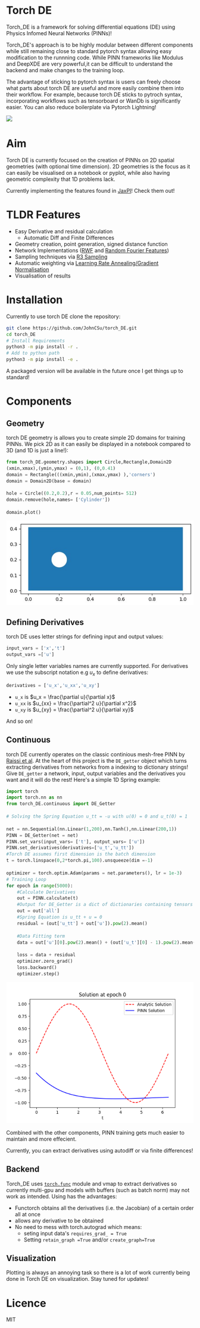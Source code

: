 # Torch DE

Torch_DE is a framework for solving differential equations (DE) using Physics Infomed Neural Networks (PINNs)! 

Torch_DE's approach is to be highly modular between different components while still remaining close to standard pytorch syntax allowing easy modification to the runnning code. While PINN frameworks like Modulus and DeepXDE are very powerful,it can be difficult to understand the backend and make changes to the training loop.

The advantage of sticking to pytorch syntax is users can freely choose what parts about torch DE are useful and more easily combine them into their workflow. For example, because torch DE sticks to pytroch syntax, incorporating workflows such as tensorboard or WanDb is significantly easier. You can also reduce boilerplate via Pytorch Lightning!

<img src="imgs/u_and_v.gif"/>

# Aim
Torch DE is currently focused on the creation of PINNs on 2D spatial geometries (with optional time dimension). 2D geometries is the focus as it can easily be visualised on a notebook or pyplot, while also having geometric complexity that 1D problems lack.  

Currently implementing the features found in [JaxPI](https://github.com/PredictiveIntelligenceLab/jaxpi)! Check them out!

# TLDR Features
- Easy Derivative and residual calculation
    - Automatic Diff and Finite Differences
- Geometry creation, point generation, signed distance function
- Network Implementations ([RWF](https://arxiv.org/abs/2210.01274) and [Random Fourier Features](https://arxiv.org/abs/2006.10739))
- Sampling techniques via [R3 Sampling](https://arxiv.org/abs/2207.02338)
- Automatic weighting via [Learning Rate Annealing/Gradient Normalisation](https://epubs.siam.org/doi/10.1137/20M1318043) 
- Visualisation of results

# Installation
Currently to use torch DE clone the repository:

```bash
git clone https://github.com/JohnCSu/torch_DE.git
cd torch_DE
# Install Requirements
python3 -m pip install -r .
# Add to python path
python3 -m pip install -e .
```

A packaged version will be available in the future once I get things up to standard!

# Components
## Geometry
torch DE geometry is allows you to create simple 2D domains for training PINNs. We pick 2D as it can easily be displayed in a notebook compared to 3D (and 1D is just a line!):

```python
from torch_DE.geometry.shapes import Circle,Rectangle,Domain2D
(xmin,xmax),(ymin,ymax) = (0,1), (0,0.41)
domain = Rectangle(((xmin,ymin),(xmax,ymax) ),'corners')
domain = Domain2D(base = domain)

hole = Circle((0.2,0.2),r = 0.05,num_points= 512)
domain.remove(hole,names= ['Cylinder'])

domain.plot()
```

<img src="imgs/Cylinder_Plot.jpg"/>

## Defining Derivatives
torch DE uses letter strings for defining input and output values:
```python
input_vars = ['x','t']
output_vars =['u']
```
Only single letter variables names are currently supported. For derivatives we use the subscript notation e.g $u_x$ to define derivatives:
```python
derivatives = ['u_x','u_xx','u_xy']
```
- `u_x` is $u_x = \frac{\partial u}{\partial x}$
- `u_xx` is $u_{xx} = \frac{\partial^2 u}{\partial x^2}$
- `u_xy` is $u_{xy} = \frac{\partial^2 u}{\partial xy}$

And so on!

## Continuous
torch DE currently operates on the classic continious mesh-free PINN by [Raissi et al](https://maziarraissi.github.io/PINNs/). At the heart of this project is the `DE_getter` object which turns extracting derivatives from networks from a indexing to dictionary strings! Give  `DE_getter` a network, input, output variables and the derivatives you want and it will do the rest! Here's a simple 1D Spring example:

```python
import torch
import torch.nn as nn
from torch_DE.continuous import DE_Getter

# Solving the Spring Equation u_tt = -u with u(0) = 0 and u_t(0) = 1

net = nn.Sequential(nn.Linear(1,200),nn.Tanh(),nn.Linear(200,1))
PINN = DE_Getter(net = net)
PINN.set_vars(input_vars= ['t'], output_vars= ['u'])
PINN.set_derivatives(derivatives=['u_t','u_tt'])
#Torch DE assumes first dimension is the batch dimension
t = torch.linspace(0,2*torch.pi,100).unsqueeze(dim =-1)

optimizer = torch.optim.Adam(params = net.parameters(), lr = 1e-3)
# Training Loop
for epoch in range(5000):
    #Calculate Derivatives
    out = PINN.calculate(t)
    #Output for DE_Getter is a dict of dictionaries containing tensors
    out = out['all']
    #Spring Equation is u_tt + u = 0
    residual = (out['u_tt'] + out['u']).pow(2).mean()

    #Data Fitting term
    data = out['u'][0].pow(2).mean() + (out['u_t'][0] - 1).pow(2).mean()

    loss = data + residual
    optimizer.zero_grad()
    loss.backward()
    optimizer.step()

```
<img src = 'imgs/Spring.gif'>

Combined with the other components, PINN training gets much easier to maintain and more effecient. 


Currently, you can extract derivatives using autodiff or via finite differences!

## Backend
Torch_DE uses [`torch.func`](https://pytorch.org/docs/stable/func.html) module and vmap to extract derivatives so currently multi-gpu and models with buffers (such as batch norm) may not work as intended. Using has the advantages:

- Functorch obtains all the derivatives (i.e. the Jacobian) of a certain order all at once
- allows any derivative to be obtained
- No need to mess with torch.autograd which means:
    - seting input data's `requires_grad_ = True`
    - Setting `retain_graph =True` and/or `create_graph=True`

## Visualization
Plotting is always an annoying task so there is a lot of work currently being done in Torch DE on visualization. Stay tuned for updates!

# Licence
MIT